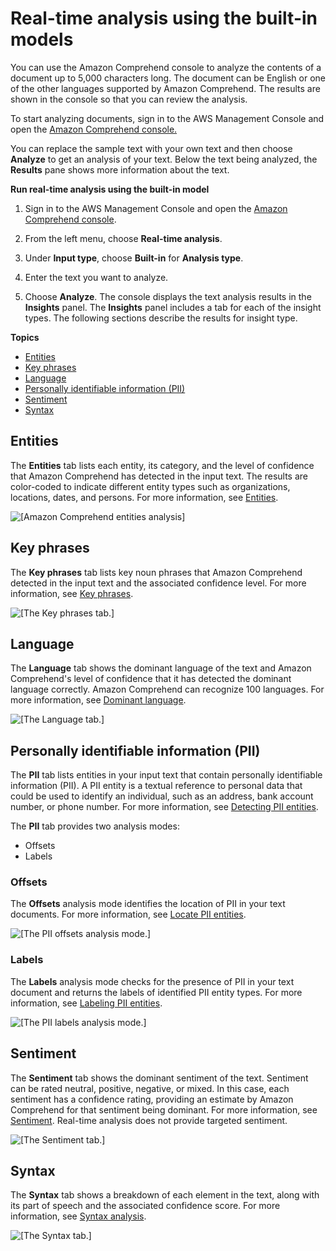 # Real\-time analysis using the built\-in models<a name="realtime-console-analysis"></a>

You can use the Amazon Comprehend console to analyze the contents of a document up to 5,000 characters long\. The document can be English or one of the other languages supported by Amazon Comprehend\. The results are shown in the console so that you can review the analysis\.

To start analyzing documents, sign in to the AWS Management Console and open the [Amazon Comprehend console\.](https://console.aws.amazon.com/comprehend/home?region=us-east-1#api-explorer:)

You can replace the sample text with your own text and then choose **Analyze** to get an analysis of your text\. Below the text being analyzed, the **Results** pane shows more information about the text\. 

**Run real\-time analysis using the built\-in model**

1. Sign in to the AWS Management Console and open the [Amazon Comprehend console](https://console.aws.amazon.com/comprehend/)\.

1. From the left menu, choose **Real\-time analysis**\.

1. Under **Input type**, choose **Built\-in** for **Analysis type**\. 

1. Enter the text you want to analyze\. 

1. Choose **Analyze**\. The console displays the text analysis results in the **Insights** panel\. The **Insights** panel includes a tab for each of the insight types\. The following sections describe the results for insight type\. 

**Topics**
+ [Entities](#realtime-analysis-console-entities)
+ [Key phrases](#realtime-analysis-console-key-phrases)
+ [Language](#realtime-analysis-console-language)
+ [Personally identifiable information \(PII\)](#realtime-analysis-console-pii)
+ [Sentiment](#realtime-analysis-console-sentiment)
+ [Syntax](#realtime-analysis-console-syntax)

## Entities<a name="realtime-analysis-console-entities"></a>

The **Entities** tab lists each entity, its category, and the level of confidence that Amazon Comprehend has detected in the input text\. The results are color\-coded to indicate different entity types such as organizations, locations, dates, and persons\. For more information, see [Entities](how-entities.md)\.

![\[Amazon Comprehend entities analysis\]](http://docs.aws.amazon.com/comprehend/latest/dg/images/gs-console-entities.png)

## Key phrases<a name="realtime-analysis-console-key-phrases"></a>

The **Key phrases** tab lists key noun phrases that Amazon Comprehend detected in the input text and the associated confidence level\. For more information, see [Key phrases](how-key-phrases.md)\.

![\[The Key phrases tab.\]](http://docs.aws.amazon.com/comprehend/latest/dg/images/gs-console-key-phrases.png)

## Language<a name="realtime-analysis-console-language"></a>

The **Language** tab shows the dominant language of the text and Amazon Comprehend's level of confidence that it has detected the dominant language correctly\. Amazon Comprehend can recognize 100 languages\. For more information, see [Dominant language](how-languages.md)\.

![\[The Language tab.\]](http://docs.aws.amazon.com/comprehend/latest/dg/images/gs-console-language.png)

## Personally identifiable information \(PII\)<a name="realtime-analysis-console-pii"></a>

The **PII** tab lists entities in your input text that contain personally identifiable information \(PII\)\. A PII entity is a textual reference to personal data that could be used to identify an individual, such as an address, bank account number, or phone number\. For more information, see [Detecting PII entities](how-pii.md)\.

The **PII** tab provides two analysis modes: 
+ Offsets
+ Labels

### Offsets<a name="realtime-analysis-console-pii-offsets"></a>

The **Offsets** analysis mode identifies the location of PII in your text documents\. For more information, see [Locate PII entities](how-pii.md#how-pii-locate)\. 

![\[The PII offsets analysis mode.\]](http://docs.aws.amazon.com/comprehend/latest/dg/images/gs-console-pii.png)

### Labels<a name="realtime-analysis-console-pii-labels"></a>

The **Labels** analysis mode checks for the presence of PII in your text document and returns the labels of identified PII entity types\. For more information, see [Labeling PII entities](how-pii-labels.md)\. 

![\[The PII labels analysis mode.\]](http://docs.aws.amazon.com/comprehend/latest/dg/images/gs-console-pii-labels.png)

## Sentiment<a name="realtime-analysis-console-sentiment"></a>

The **Sentiment** tab shows the dominant sentiment of the text\. Sentiment can be rated neutral, positive, negative, or mixed\. In this case, each sentiment has a confidence rating, providing an estimate by Amazon Comprehend for that sentiment being dominant\. For more information, see [Sentiment](how-sentiment.md)\. Real\-time analysis does not provide targeted sentiment\.

![\[The Sentiment tab.\]](http://docs.aws.amazon.com/comprehend/latest/dg/images/gs-console-sentiment.png)

## Syntax<a name="realtime-analysis-console-syntax"></a>

The **Syntax** tab shows a breakdown of each element in the text, along with its part of speech and the associated confidence score\. For more information, see [Syntax analysis](how-syntax.md)\.

![\[The Syntax tab.\]](http://docs.aws.amazon.com/comprehend/latest/dg/images/gs-console-syntax.png)